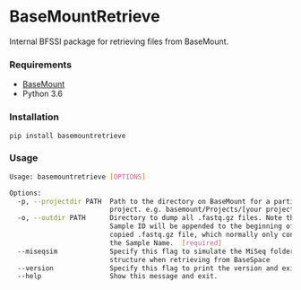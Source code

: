 # BaseMountRetrieve
Internal BFSSI package for retrieving files from BaseMount.

### Requirements
- [BaseMount](https://basemount.basespace.illumina.com/)
- Python 3.6

### Installation
`pip install basemountretrieve`

### Usage
```bash
Usage: basemountretrieve [OPTIONS]

Options:
  -p, --projectdir PATH  Path to the directory on BaseMount for a particular
                         project. e.g. basemount/Projects/[your project].
  -o, --outdir PATH      Directory to dump all .fastq.gz files. Note that the
                         Sample ID will be appended to the beginning of the
                         copied .fastq.gz file, which normally only contains
                         the Sample Name.  [required]
  --miseqsim             Specify this flag to simulate the MiSeq folder
                         structure when retrieving from BaseSpace
  --version              Specify this flag to print the version and exit.
  --help                 Show this message and exit.

```
